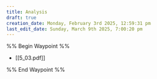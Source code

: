 ```yaml
---
title: Analysis
draft: true
creation_date: Monday, February 3rd 2025, 12:59:31 pm
last_edit_date: Sunday, March 9th 2025, 7:00:20 pm
---
```


%% Begin Waypoint %%
- [[5_03.pdf]]

%% End Waypoint %%
